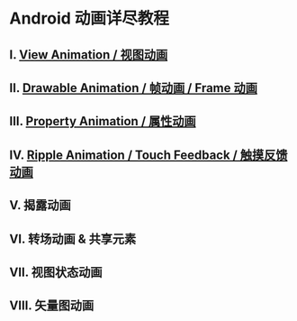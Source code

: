 # Android 动画详尽教程

## Ⅰ. [View Animation / 视图动画](https://github.com/OCNYang/Android-Animation-Set/tree/master/view-animation)

## Ⅱ. [Drawable Animation / 帧动画 / Frame 动画](https://github.com/OCNYang/Android-Animation-Set/tree/master/drawable-animation)

## Ⅲ. [Property Animation / 属性动画](https://github.com/OCNYang/Android-Animation-Set/tree/master/property-animation)  

## Ⅳ. [Ripple Animation / Touch Feedback / 触摸反馈动画](https://github.com/OCNYang/Android-Animation-Set/tree/master/ripple-animation)

## Ⅴ. 揭露动画

## Ⅵ. 转场动画 & 共享元素

## Ⅶ. 视图状态动画

## Ⅷ. 矢量图动画